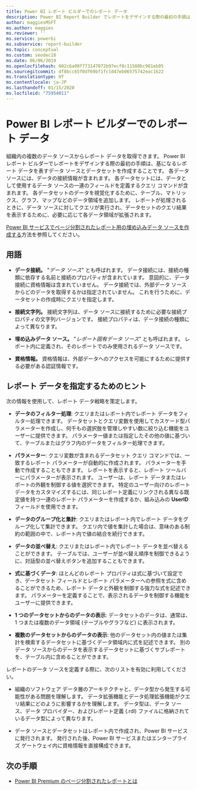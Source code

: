 ```yaml
---
title: Power BI レポート ビルダーでのレポート データ
description: Power BI Report Builder でレポートをデザインする際の最初の手順は、基になるレポート データを表すデータ ソースとデータセットを作成することです。
author: maggiesMSFT
ms.author: maggies
ms.reviewer: ''
ms.service: powerbi
ms.subservice: report-builder
ms.topic: conceptual
ms.custom: seodec18
ms.date: 06/06/2019
ms.openlocfilehash: 602c6a00f773147072b97ecf8c11588bc981eb05
ms.sourcegitcommit: df8bcc65f0df69bf1fc1d47eb06575742eac1622
ms.translationtype: HT
ms.contentlocale: ja-JP
ms.lasthandoff: 01/15/2020
ms.locfileid: "75954011"
---
```

# <a name="report-data-in-power-bi-report-builder"></a>Power BI レポート ビルダーでのレポート データ

組織内の複数のデータ ソースからレポート データを取得できます。 Power BI レポート ビルダーでレポートをデザインする際の最初の手順は、基になるレポート データを表すデータ ソースとデータセットを作成することです。 各データ ソースには、データの接続情報が含まれます。 各データセットには、データとして使用するデータ ソースの一連のフィールドを定義するクエリ コマンドが含まれます。 各データセットのデータを視覚化するために、テーブル、マトリックス、グラフ、マップなどのデータ領域を追加します。 レポートが処理されるときに、データ ソースに対してクエリが実行され、データセットのクエリ結果を表示するために、必要に応じて各データ領域が拡張されます。  

[Power BI サービスでページ分割されたレポート用の埋め込みデータ ソースを作成する](paginated-reports-embedded-data-source.md)方法を参照してください。


##  <a name="BkMk_ReportDataTerms"></a> 用語  
  
- **データ接続。** "*データ ソース*" とも呼ばれます。 データ接続には、接続の種類に依存する名前と接続のプロパティが含まれています。 意図的に、データ接続に資格情報は含まれていません。 データ接続では、外部データ ソースからどのデータを取得するかは指定されていません。 これを行うために、データセットの作成時にクエリを指定します。  
  
- **接続文字列。** 接続文字列は、データ ソースに接続するために必要な接続プロパティの文字列バージョンです。 接続プロパティは、データ接続の種類によって異なります。  
  
- **埋め込みデータ ソース。** "*レポート固有データ ソース*" とも呼ばれます。 レポート内に定義され、そのレポートでのみ使用されるデータ ソースです。  
  
- **資格情報。** 資格情報は、外部データへのアクセスを可能にするために提供する必要がある認証情報です。  
  
##  <a name="BkMk_ReportDataTips"></a> レポート データを指定するためのヒント

 次の情報を使用して、レポート データ戦略を策定します。  
  
- **データのフィルター処理**: クエリまたはレポート内でレポート データをフィルター処理できます。 データセットとクエリ変数を使用してカスケード型パラメーターを作成し、何千もの選択肢を管理しやすい数に絞り込む機能をユーザーに提供できます。 パラメーター値または指定したその他の値に基づいて、テーブルまたはグラフ内のデータをフィルター処理できます。  
  
- **パラメーター**: クエリ変数が含まれるデータセット クエリ コマンドでは、一致するレポート パラメーターが自動的に作成されます。 パラメーターを手動で作成することもできます。 レポートを表示すると、レポート ツールバーにパラメーターが表示されます。 ユーザーは、レポート データまたはレポートの外観を制御する値を選択できます。 特定のユーザー向けのレポート データをカスタマイズするには、同じレポート定義にリンクされる異なる既定値を持つ一連のレポート パラメーターを作成するか、組み込みの **UserID** フィールドを使用できます。 
  
- **データのグループ化と集計**: クエリまたはレポート内でレポート データをグループ化して集計できます。 クエリ内で値を集計した場合は、意味のある制約の範囲の中で、レポート内で値の結合を続行できます。  
  
- **データの並べ替え**: クエリまたはレポート内でレポート データを並べ替えることができます。 テーブルでは、ユーザーが並べ替え順序を制御できるように、対話型の並べ替えボタンを追加することもできます。  
  
- **式に基づくデータ**: ほとんどのレポート プロパティは式に基づいて設定でき、データセット フィールドとレポート パラメーターへの参照を式に含めることができるため、レポート データと外観を制御する強力な式を記述できます。 パラメーターを定義することで、表示されるデータを制御する機能をユーザーに提供できます。  
  
- **1 つのデータセットからのデータの表示**: データセットのデータは、通常は、1 つまたは複数のデータ領域 (テーブルやグラフなど) に表示されます。  
  
- **複数のデータセットからのデータの表示**: 他のデータセット内の値または集計を検索するデータセットに基づくデータ領域内に式を記述できます。 別のデータ ソースからのデータを表示するデータセットに基づくサブレポートを、テーブル内に含めることができます。  
  
 レポートのデータ ソースを定義する際に、次のリストを有効に利用してください。  
  
- 組織のソフトウェア データ層のアーキテクチャと、データ型から発生する可能性がある問題を理解します。 データ拡張機能とデータ処理拡張機能がクエリ結果にどのように影響するかを理解します。 データ型は、データ ソース、データ プロバイダー、およびレポート定義 (.rdl) ファイルに格納されているデータ型によって異なります。  
  
- データ ソースとデータセットはレポート内で作成され、Power BI サービスに発行されます。 発行された後、Power BI サービスまたはエンタープライズ ゲートウェイ内に資格情報を直接構成できます。 

## <a name="next-steps"></a>次の手順

- [Power BI Premium のページ分割されたレポートとは](paginated-reports-report-builder-power-bi.md)  
